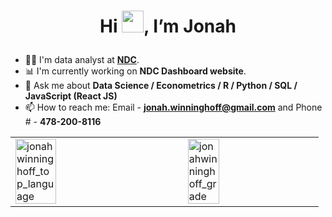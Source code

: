 # <p align = 'center'> Hi <img src="https://media.giphy.com/media/hvRJCLFzcasrR4ia7z/giphy.gif" width="35px">, I’m Jonah </p>

- 👨‍💼 I'm data analyst at **[NDC](https://www.nationaldeafcenter.org/)**.
- 📊 I'm currently working on **NDC Dashboard website**.
- 💬 Ask me about **Data Science / Econometrics / R / Python / SQL / JavaScript (React JS)**
- 📫 How to reach me: Email - **jonah.winninghoff@gmail.com** and Phone # - **478-200-8116**

<table>
  <tr>
    <td>
      <img src='https://github-readme-stats.vercel.app/api/top-langs/?username=jonahwinninghoff&layout=compact' alt = 'jonahwinninghoff_top_language' width = '50%'/>
    </td>
    <td>
       <img src='https://github-readme-stats.vercel.app/api?username=jonahwinninghoff' alt = 'jonahwinninghoff_grade' width = '50%'/>
    </td>
  </tr>
</table>
<!---
jonahwinninghoff/jonahwinninghoff is a ✨ special ✨ repository because its `README.md` (this file) appears on your GitHub profile.
You can click the Preview link to take a look at your changes.
--->
